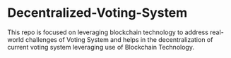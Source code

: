 # Decentralized-Voting-System
This repo is focused on leveraging blockchain technology to address real-world challenges of Voting System and helps in the decentralization of current voting system leveraging use of Blockchain Technology.
